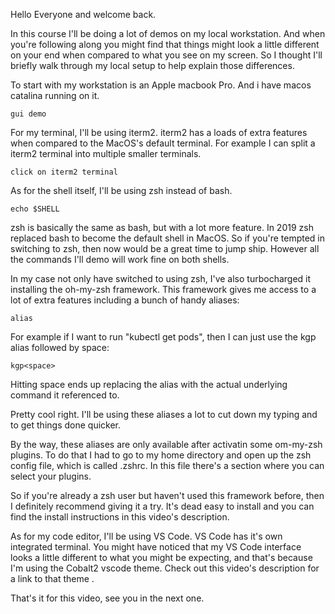 Hello Everyone and welcome back.

In this course I'll be doing a lot of demos on my local workstation. And when you're following along you might find that things might look a little different on your end when compared to what you see on my screen. So I thought I'll briefly walk through my local    setup to help explain those differences.

To start with my workstation is an Apple macbook Pro. And i have macos catalina running on it.

```
gui demo
```

For my terminal, I'll be using iterm2. iterm2 has a loads of extra features when compared to the MacOS's default terminal. For example     I can split a iterm2 terminal into multiple smaller terminals.

```
click on iterm2 terminal
```


As for the shell itself, I'll be using zsh instead of bash.

```
echo $SHELL
```


zsh is basically the same as bash, but with a lot more feature. In 2019 zsh replaced bash to become the default shell in  MacOS. So if you're tempted in switching to zsh, then now would be a great time to jump ship. However all the commands I'll demo will work fine on both shells.

In my case not only have switched to using zsh, I've also turbocharged it installing the oh-my-zsh framework. This framework gives me access to a lot of extra features  including a bunch of handy aliases:

```
alias
```

For example if I want to run "kubectl get pods", then I can just use the kgp alias followed by space:

```
kgp<space>
```

Hitting space ends up replacing the alias with the actual underlying command it referenced to.

Pretty cool right. I'll be using these aliases a lot to cut down my typing and to get things done quicker.

By the way, these aliases are only available after activatin some om-my-zsh plugins. To do that I had to go to my home directory and open up the zsh config file, which is called .zshrc. In this file there's a section where you can select your plugins.

So if you're already a zsh user but haven't used this framework before, then I definitely recommend giving it a try. It's dead easy to install and you can find the install instructions in this video's description.


As for my code editor, I'll be using VS Code. VS Code has it's own integrated terminal. You might have noticed that my VS Code interface looks a little different to what you might be expecting, and that's because I'm using the Cobalt2 vscode theme. Check out this video's description for a link to that theme  .

That's it for this video, see you in the next one.

